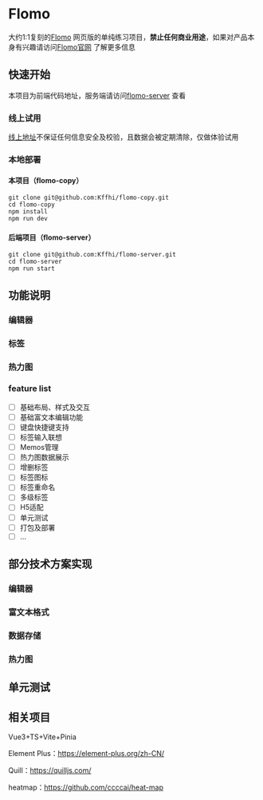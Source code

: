 # Flomo

大约1:1复刻的[Flomo](https://flomoapp.com/) 网页版的单纯练习项目，**禁止任何商业用途**，如果对产品本身有兴趣请访问[Flomo官网](https://flomoapp.com/) 了解更多信息

## 快速开始

本项目为前端代码地址，服务端请访问[flomo-server](https://github.com/Kffhi/flomo-server) 查看

### 线上试用

[线上地址]()不保证任何信息安全及校验，且数据会被定期清除，仅做体验试用

### 本地部署

#### 本项目（flomo-copy）

```shell
git clone git@github.com:Kffhi/flomo-copy.git
cd flomo-copy
npm install
npm run dev
```

#### 后端项目（flomo-server）

```shell l
git clone git@github.com:Kffhi/flomo-server.git
cd flomo-server
npm run start
```

## 功能说明

### 编辑器

### 标签

### 热力图

### feature list

- [ ] 基础布局、样式及交互
- [ ] 基础富文本编辑功能
- [ ] 键盘快捷键支持
- [ ] 标签输入联想
- [ ] Memos管理
- [ ] 热力图数据展示
- [ ] 增删标签
- [ ] 标签图标
- [ ] 标签重命名
- [ ] 多级标签
- [ ] H5适配
- [ ] 单元测试
- [ ] 打包及部署
- [ ] ...

## 部分技术方案实现

### 编辑器

### 富文本格式

### 数据存储

### 热力图

## 单元测试

## 相关项目

Vue3+TS+Vite+Pinia

Element Plus：https://element-plus.org/zh-CN/

Quill：https://quilljs.com/

heatmap：https://github.com/ccccai/heat-map

